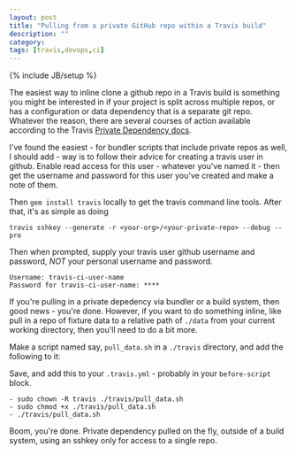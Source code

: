 ```yaml
---
layout: post
title: "Pulling from a private GitHub repo within a Travis build"
description: ""
category: 
tags: [travis,devops,ci]
---
```

{% include JB/setup %}

The easiest way to inline clone a github repo in a Travis build is something you might be interested in if your project is split across multiple repos, or has a configuration or data dependency that is a separate git repo. Whatever the reason, there are several courses of action available according to the Travis [Private Dependency docs](https://docs.travis-ci.com/user/private-dependencies/). 

I've found the easiest - for bundler scripts that include private repos as well, I should add - way is to follow their advice for creating a travis user in github. Enable read access for this user - whatever you've named it - then get the username and password for this user you've created and make a note of them. 

Then `gem install travis` locally to get the travis command line tools. After that, it's as simple as doing

    travis sshkey --generate -r <your-org>/<your-private-repo> --debug --pro

Then when prompted, supply your travis user github username and password, _NOT_ your personal username and password.

    Username: travis-ci-user-name
    Password for travis-ci-user-name: ****

If you're pulling in a private depedency via bundler or a build system, then good news - you're done. However, if you want to do something inline, like pull in a repo of fixture data to a relative path of `./data` from your current working directory, then you'll need to do a bit more.

Make a script named say, `pull_data.sh` in a `./travis` directory, and add the following to it:

<script src="https://gist.github.com/the-frey/07b51790fe225969e088b240fdd51015.js"></script>

Save, and add this to your `.travis.yml` - probably in your `before-script` block.

    - sudo chown -R travis ./travis/pull_data.sh
    - sudo chmod +x ./travis/pull_data.sh
    - ./travis/pull_data.sh

Boom, you're done. Private dependency pulled on the fly, outside of a build system, using an sshkey only for access to a single repo.
